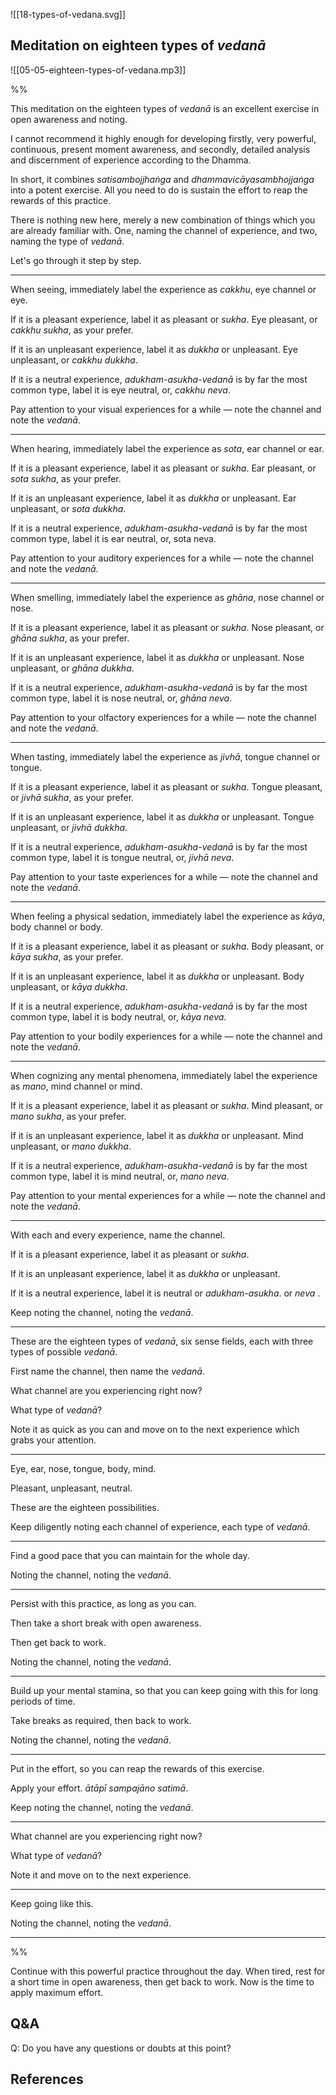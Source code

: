 ![[18-types-of-vedana.svg]]
## Meditation on eighteen types of *vedanā*


![[05-05-eighteen-types-of-vedana.mp3]]

%%

This meditation on the eighteen types of *vedanā* is an excellent exercise in open awareness and noting. 

I cannot recommend it highly enough for developing firstly, very powerful, continuous, present moment awareness, and secondly, detailed analysis and discernment of experience according to the Dhamma. 

In short, it combines *satisambojjhaṅga* and *dhammavicāyasambhojjaṅga* into a potent exercise. All you need to do is sustain the effort to reap the rewards of this practice. 

There is nothing new here, merely a new combination of things which you are already familiar with. One, naming the channel of experience, and two, naming the type of *vedanā*.

Let's go through it step by step. 

---

When seeing, immediately label the experience as *cakkhu*, eye channel or eye.

If it is a pleasant experience, label it as pleasant or *sukha*. Eye pleasant, or *cakkhu sukha*, as your prefer.

If it is an unpleasant experience, label it as *dukkha* or unpleasant. Eye unpleasant, or *cakkhu dukkha*.

If it is a neutral experience, *adukham-asukha-vedanā* is by far the most common type, label it is eye neutral, or, *cakkhu neva*.

Pay attention to your visual experiences for a while — note the channel and note the *vedanā*.

---

When hearing, immediately label the experience as *sota*, ear channel or ear.

If it is a pleasant experience, label it as pleasant or *sukha*. Ear pleasant, or *sota  sukha*, as your prefer.

If it is an unpleasant experience, label it as *dukkha* or unpleasant. Ear unpleasant, or *sota dukkha*.

If it is a neutral experience, *adukham-asukha-vedanā* is by far the most common type, label it is ear neutral, or, sota neva.

Pay attention to your auditory experiences for a while — note the channel and note the *vedanā*.

---
When smelling, immediately label the experience as *ghāna*, nose channel or nose.

If it is a pleasant experience, label it as pleasant or *sukha*. Nose pleasant, or *ghāna  sukha*, as your prefer.

If it is an unpleasant experience, label it as *dukkha* or unpleasant. Nose unpleasant, or *ghāna dukkha*.

If it is a neutral experience, *adukham-asukha-vedanā* is by far the most common type, label it is nose neutral, or, *ghāna neva*.

Pay attention to your olfactory experiences for a while — note the channel and note the *vedanā*.

---

When tasting, immediately label the experience as *jivhā*, tongue channel or tongue.

If it is a pleasant experience, label it as pleasant or *sukha*. Tongue pleasant, or *jivhā  sukha*, as your prefer.

If it is an unpleasant experience, label it as *dukkha* or unpleasant. Tongue unpleasant, or *jivhā dukkha*.

If it is a neutral experience, *adukham-asukha-vedanā* is by far the most common type, label it is tongue neutral, or, *jivhā neva*.

Pay attention to your taste experiences for a while — note the channel and note the *vedanā*.

---
When feeling a physical sedation, immediately label the experience as *kāya*, body channel or body.

If it is a pleasant experience, label it as pleasant or *sukha*. Body pleasant, or *kāya  sukha*, as your prefer.

If it is an unpleasant experience, label it as *dukkha* or unpleasant. Body unpleasant, or *kāya dukkha*.

If it is a neutral experience, *adukham-asukha-vedanā* is by far the most common type, label it is body neutral, or, *kāya neva*.

Pay attention to your bodily experiences for a while — note the channel and note the *vedanā*.

---
When cognizing any mental phenomena, immediately label the experience as *mano*, mind channel or mind.

If it is a pleasant experience, label it as pleasant or *sukha*. Mind pleasant, or *mano  sukha*, as your prefer.

If it is an unpleasant experience, label it as *dukkha* or unpleasant. Mind unpleasant, or *mano dukkha*.

If it is a neutral experience, *adukham-asukha-vedanā* is by far the most common type, label it is mind neutral, or, *mano neva*.

Pay attention to your mental experiences for a while — note the channel and note the *vedanā*.

---
With each and every experience, name the channel. 

If it is a pleasant experience, label it as pleasant or *sukha*. 

If it is an unpleasant experience, label it as *dukkha* or unpleasant. 

If it is a neutral experience, label it is neutral or *adukham-asukha*. or *neva* .

Keep noting the channel, noting the *vedanā*.

---
These are the eighteen types of *vedanā*, six sense fields, each with three types of possible *vedanā*.

First name the channel, then name the *vedanā*.

What channel are you experiencing right now? 

What type of *vedanā*?

Note it as quick as you can and move on to the next experience which grabs your attention. 

---

Eye, ear, nose, tongue, body, mind. 

Pleasant, unpleasant, neutral. 

These are the eighteen possibilities.

Keep diligently noting each channel of experience, each type of *vedanā*.

---
Find a good pace that you can maintain for the whole day. 

Noting the channel, noting the *vedanā*.

---
Persist with this practice, as long as you can. 

Then take a short break with open awareness.

Then get back to work. 

Noting the channel, noting the *vedanā*.

---
Build up your mental stamina, so that you can keep going with this for long periods of time. 

Take breaks as required, then back to work. 

Noting the channel, noting the *vedanā*.

---
Put in the effort, so you can reap the rewards of this exercise. 

Apply your effort. *ātāpī sampajāno satimā*.

Keep noting the channel, noting the *vedanā*.

---

What channel are you experiencing right now? 

What type of *vedanā*?

Note it and move on to the next experience.

---

Keep going like this. 

Noting the channel, noting the *vedanā*.

---

%%

Continue with this powerful practice throughout the day. When tired, rest for a short time in open awareness, then get back to work. Now is the time to apply maximum effort.

## Q&A

Q: Do you have any questions or doubts at this point?

## References



